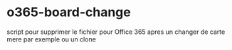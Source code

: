 # o365-board-change
script pour supprimer le fichier pour Office 365 apres un changer de carte mere par exemple ou un clone
